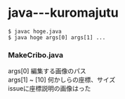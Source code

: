 # java---kuromajutu

```
$ javac hoge.java
$ java hoge args[0] args[1] ...
```

### MakeCribo.java  
args[0] 編集する画像のパス  
args[1] ~ [10] 何かしらの座標、サイズ  
issueに座標説明の画像はった
